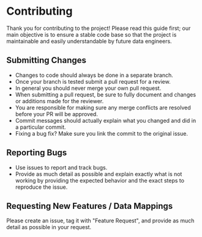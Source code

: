 # Contributing

Thank you for contributing to the project!  Please read this guide first; our main objective is to ensure a stable code base so that the project is maintainable and easily understandable by future data engineers.


## Submitting Changes

  - Changes to code should always be done in a separate branch.
  - Once your branch is tested submit a pull request for a review.
  - In general you should never merge your own pull request.
  - When submitting a pull request, be sure to fully document and changes or additions made for the reviewer.
  - You are responsible for making sure any merge conflicts are resolved before your PR will be approved.
  - Commit messages should actually explain what you changed and did in a particular commit.
  - Fixing a bug fix? Make sure you link the commit to the original issue.


## Reporting Bugs

  - Use issues to report and track bugs.
  - Provide as much detail as possible and explain exactly what is not working by providing the expected behavior and the exact steps to reproduce the issue.


## Requesting New Features / Data Mappings

Please create an issue, tag it with "Feature Request", and provide as much detail as possible in your request.
